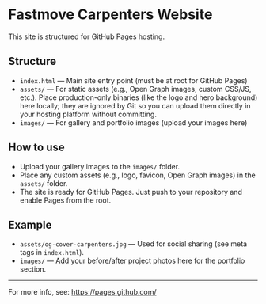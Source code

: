# Fastmove Carpenters Website

This site is structured for GitHub Pages hosting.

## Structure

- `index.html` — Main site entry point (must be at root for GitHub Pages)
- `assets/` — For static assets (e.g., Open Graph images, custom CSS/JS, etc.). Place production-only binaries (like the logo and hero background) here locally; they are ignored by Git so you can upload them directly in your hosting platform without committing.
- `images/` — For gallery and portfolio images (upload your images here)

## How to use
- Upload your gallery images to the `images/` folder.
- Place any custom assets (e.g., logo, favicon, Open Graph images) in the `assets/` folder.
- The site is ready for GitHub Pages. Just push to your repository and enable Pages from the root.

## Example
- `assets/og-cover-carpenters.jpg` — Used for social sharing (see meta tags in `index.html`).
- `images/` — Add your before/after project photos here for the portfolio section.

---

For more info, see: https://pages.github.com/
